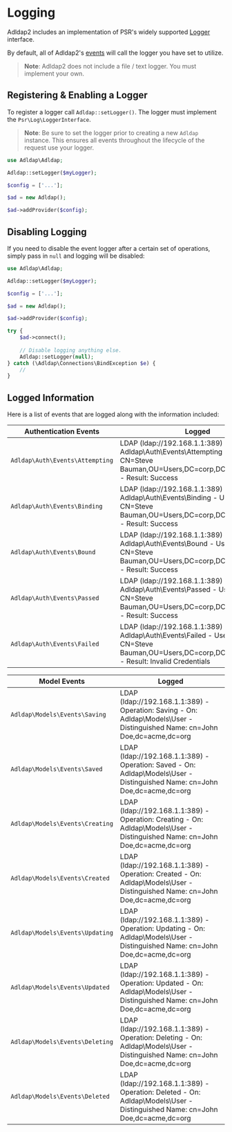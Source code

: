 # Logging

Adldap2 includes an implementation of PSR's widely supported [Logger](https://github.com/php-fig/log) interface.

By default, all of Adldap2's [events](events.md) will call the logger you have set to utilize.

> **Note**: Adldap2 does not include a file / text logger. You must implement your own.

## Registering & Enabling a Logger

To register a logger call `Adldap::setLogger()`. The logger must implement the `Psr\Log\LoggerInterface`.

>**Note**: Be sure to set the logger prior to creating a new `Adldap` instance. This
> ensures all events throughout the lifecycle of the request use your logger.

```php
use Adldap\Adldap;

Adldap::setLogger($myLogger);

$config = ['...'];

$ad = new Adldap();

$ad->addProvider($config);
```

## Disabling Logging

If you need to disable the event logger after a certain set of operations, simply pass in `null` and logging will be disabled:

```php
use Adldap\Adldap;

Adldap::setLogger($myLogger);

$config = ['...'];

$ad = new Adldap();

$ad->addProvider($config);

try {
    $ad->connect();
    
    // Disable logging anything else.
    Adldap::setLogger(null);
} catch (\Adldap\Connections\BindException $e) {
    //
}
```

## Logged Information

Here is a list of events that are logged along with the information included:

| Authentication Events | Logged |
|---|---|
| `Adldap\Auth\Events\Attempting` | LDAP (ldap://192.168.1.1:389) - Operation: Adldap\Auth\Events\Attempting - Username: CN=Steve Bauman,OU=Users,DC=corp,DC=acme,DC=org - Result: Success | 
| `Adldap\Auth\Events\Binding` | LDAP (ldap://192.168.1.1:389) - Operation: Adldap\Auth\Events\Binding - Username: CN=Steve Bauman,OU=Users,DC=corp,DC=acme,DC=org - Result: Success | 
| `Adldap\Auth\Events\Bound` | LDAP (ldap://192.168.1.1:389) - Operation: Adldap\Auth\Events\Bound - Username: CN=Steve Bauman,OU=Users,DC=corp,DC=acme,DC=org - Result: Success | 
| `Adldap\Auth\Events\Passed` | LDAP (ldap://192.168.1.1:389) - Operation: Adldap\Auth\Events\Passed - Username: CN=Steve Bauman,OU=Users,DC=corp,DC=acme,DC=org - Result: Success | 
| `Adldap\Auth\Events\Failed` | LDAP (ldap://192.168.1.1:389) - Operation: Adldap\Auth\Events\Failed - Username: CN=Steve Bauman,OU=Users,DC=corp,DC=acme,DC=org - Result: Invalid Credentials |

| Model Events | Logged |
|---|---|
| `Adldap\Models\Events\Saving` | LDAP (ldap://192.168.1.1:389) - Operation: Saving - On: Adldap\Models\User - Distinguished Name: cn=John Doe,dc=acme,dc=org | 
| `Adldap\Models\Events\Saved` | LDAP (ldap://192.168.1.1:389) - Operation: Saved - On: Adldap\Models\User - Distinguished Name: cn=John Doe,dc=acme,dc=org | 
| `Adldap\Models\Events\Creating` | LDAP (ldap://192.168.1.1:389) - Operation: Creating - On: Adldap\Models\User - Distinguished Name: cn=John Doe,dc=acme,dc=org | 
| `Adldap\Models\Events\Created` | LDAP (ldap://192.168.1.1:389) - Operation: Created - On: Adldap\Models\User - Distinguished Name: cn=John Doe,dc=acme,dc=org | 
| `Adldap\Models\Events\Updating` | LDAP (ldap://192.168.1.1:389) - Operation: Updating - On: Adldap\Models\User - Distinguished Name: cn=John Doe,dc=acme,dc=org | 
| `Adldap\Models\Events\Updated` | LDAP (ldap://192.168.1.1:389) - Operation: Updated - On: Adldap\Models\User - Distinguished Name: cn=John Doe,dc=acme,dc=org | 
| `Adldap\Models\Events\Deleting` | LDAP (ldap://192.168.1.1:389) - Operation: Deleting - On: Adldap\Models\User - Distinguished Name: cn=John Doe,dc=acme,dc=org | 
| `Adldap\Models\Events\Deleted` | LDAP (ldap://192.168.1.1:389) - Operation: Deleted - On: Adldap\Models\User - Distinguished Name: cn=John Doe,dc=acme,dc=org | 
